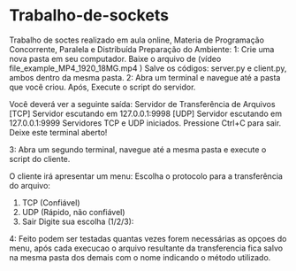 # Trabalho-de-sockets
Trabalho de soctes realizado em aula online, Materia de Programação Concorrente, Paralela e Distribuída
Preparação do Ambiente:
1:
Crie uma nova pasta em seu computador.
Baixe o arquivo de (vídeo file_example_MP4_1920_18MG.mp4 )
Salve os códigos:  server.py e  client.py, ambos dentro da mesma pasta.
2:
Abra um terminal e navegue até a pasta que você criou.
Após, Execute o script do servidor.

Você deverá ver a seguinte saída:
Servidor de Transferência de Arquivos
[TCP] Servidor escutando em 127.0.0.1:9998
[UDP] Servidor escutando em 127.0.0.1:9999
Servidores TCP e UDP iniciados. Pressione Ctrl+C para sair.
Deixe este terminal aberto!

3:
Abra um segundo terminal, navegue até a mesma pasta e execute o script do cliente.

O cliente irá apresentar um menu:
Escolha o protocolo para a transferência do arquivo:
1. TCP (Confiável)
2. UDP (Rápido, não confiável)
3. Sair
Digite sua escolha (1/2/3):

4:
Feito podem ser testadas quantas vezes forem necessárias as opçoes do menu, após cada execucao o arquivo resultante da transferencia fica salvo na mesma pasta dos demais com o nome indicando o método utilizado.

